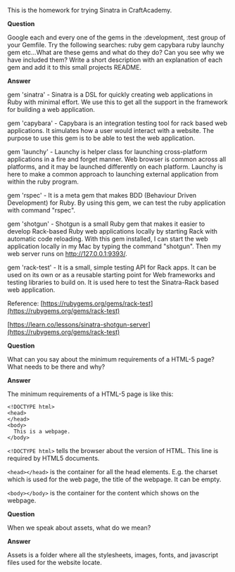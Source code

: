 This is the homework for trying Sinatra in CraftAcademy.

**Question**

Google each and every one of the gems in the :development, :test group of your Gemfile. Try the following searches:
ruby gem capybara
ruby launchy gem
etc...What are these gems and what do they do? Can you see why we have included them?
Write a short description with an explanation of each gem and add it to this small
projects README.

**Answer**

gem 'sinatra' - Sinatra is a DSL for quickly creating web applications in Ruby with minimal effort.
We use this to get all the support in the framework for building a web application.

gem 'capybara' - Capybara is an integration testing tool for rack based web applications.
It simulates how a user would interact with a website. The purpose to use this gem is to be able
to test the web application.

gem 'launchy' - Launchy is helper class for launching cross-platform applications in a fire and forget manner.
Web browser is common across all platforms, and it may be launched differently on each platform.
Launchy is here to make a common approach to launching external application from within
the ruby program.

gem 'rspec' - It is a meta gem that makes BDD (Behaviour Driven Development) for Ruby.
By using this gem, we can test the ruby application with command "rspec".

gem 'shotgun' - Shotgun is a small Ruby gem that makes it easier to develop Rack-based
Ruby web applications locally by starting Rack with automatic code reloading.
With this gem installed, I can start the web application locally in my Mac by typing the
command "shotgun". Then my web server runs on http://127.0.0.1:9393/.

gem 'rack-test' - It is a small, simple testing API for Rack apps.
It can be used on its own or as a reusable starting point for Web frameworks and
testing libraries to build on. It is used here to test the Sinatra-Rack based web application.

Reference:
  [https://rubygems.org/gems/rack-test](https://rubygems.org/gems/rack-test)

  [https://learn.co/lessons/sinatra-shotgun-server](https://rubygems.org/gems/rack-test)

**Question**

What can you say about the minimum requirements of a HTML-5 page? What needs
to be there and why?

**Answer**

The minimum requirements of a HTML-5 page is like this:
```
<!DOCTYPE html>
<head>
</head>
<body>
  This is a webpage.
</body>

```
`<!DOCTYPE html>` tells the browser about the version of HTML. This line is required
by HTML5 documents.

`<head></head>` is the container for all the head elements. E.g. the charset which is used
for the web page, the title of the webpage. It can be empty.

`<body></body>` is the container for the content which shows on the webpage.

**Question**

When we speak about assets, what do we mean?

**Answer**

Assets is a folder where all the stylesheets, images, fonts, and javascript files
used for the website locate.
